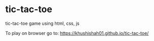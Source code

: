 # tic-tac-toe
tic-tac-toe game using html, css, js


To play on browser go to:  https://khushishah01.github.io/tic-tac-toe/
